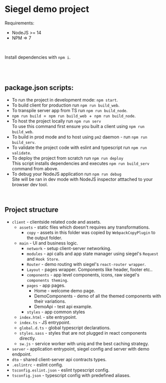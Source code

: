 # Siegel demo project

Requirements:
- NodeJS >= 14
- NPM => 7

<br />

Install dependencies with `npm i`.
<br /><br />


<br />

## package.json scripts:

- To run the project in development mode: `npm start`.
- To build client for production run `npm run build_web`.
- To transpile server app from TS run `npm run build_node`.
- `npm run build` &nbsp;=&nbsp; `npm run build_web` &nbsp;+&nbsp; `npm run build_node`.
- To host the project locally run `npm run serv`<br />
    To use this command first ensure you built a client using `npm run build_web`.
- To build in prod mode and to host using `pm2` daemon - run `npm run build_serv`.
- To validate the project code with eslint and typescript run `npm run validate`.
- To deploy the project from scratch run `npm run deploy`<br />
    This script installs dependencies and executes `npm run build_serv` command from above.
- To debug your NodeJS application run `npm run debug`<br />
    Site will be ran in dev mode with NodeJS inspector atttached to your browser dev tool.


<br />

## Project structure

- `client` - clientside related code and assets.
    - `assets` - static files which doesn't requires any transformations.
        - `copy` - assets in this folder was copied by `WebpackCopyPlugin` to the output folder.
    - `main` - UI and business logic.
        - `network` - setup client-server networking.
        - `modules` - api calls and app state manager using siegel's `Request` and `Hook Store`.
        - `Router` - demo routing with siegel's `react-router wrapper`.
        - `Layout` - pages wrapper. Components like header, footer etc..
        - `components` - app level components, icons, raw siegel's `components theming`.
        - `pages` - app pages.
            - Home - welcome demo page.
            - DemoComponents - demo of all the themed components with their variations.
            - DemoApi - test api example.
        - `styles` - app common styles
    - `index.html` - site entrypoint.
    - `index.ts` - JS entrypoint.
    - `global.d.ts` - global typescript declarations.
    - `styles.sass` - styles that are not plugged in react components directly.
    - `sw.js` - service worker with uniq and the best caching strategy.
- `server` - application entrypoint, siegel config and server with demo endpoint.
- `dto` - shared client-server api contracts types.
- `.eslintrc` - eslint config.
- `tsconfig.eslint.json` - eslint typescript config.
- `tsconfig.json` - typescript config with predefined aliases.